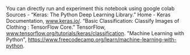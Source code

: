 You can directly run and experiment this notebook using google colab
Sources -
  “Keras: The Python Deep Learning Library.” Home - Keras Documentation, www.keras.io/.
  “Basic Classification: Classify Images of Clothing : TensorFlow Core.” TensorFlow, www.tensorflow.org/tutorials/keras/classification.
  "Machine Learning with Python", https://www.freecodecamp.org/learn/machine-learning-with-python.
